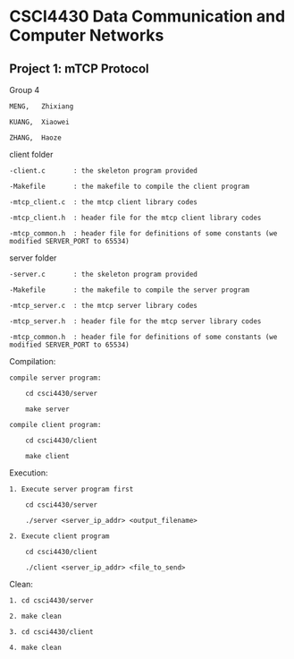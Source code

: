 # CSCI4430 Data Communication and Computer Networks

## Project 1: mTCP Protocol

Group 4

    MENG,   Zhixiang

    KUANG,  Xiaowei

    ZHANG,  Haoze


client folder

    -client.c       : the skeleton program provided
    
    -Makefile       : the makefile to compile the client program
    
    -mtcp_client.c  : the mtcp client library codes
    
    -mtcp_client.h  : header file for the mtcp client library codes
    
    -mtcp_common.h  : header file for definitions of some constants (we modified SERVER_PORT to 65534)

server folder 

    -server.c       : the skeleton program provided
    
    -Makefile       : the makefile to compile the server program
    
    -mtcp_server.c  : the mtcp server library codes
    
    -mtcp_server.h  : header file for the mtcp server library codes
    
    -mtcp_common.h  : header file for definitions of some constants (we modified SERVER_PORT to 65534)

Compilation:

    compile server program:
    
        cd csci4430/server
        
        make server

    compile client program:
    
        cd csci4430/client
        
        make client

Execution:

    1. Execute server program first
    
        cd csci4430/server
        
        ./server <server_ip_addr> <output_filename>

    2. Execute client program
    
        cd csci4430/client
        
        ./client <server_ip_addr> <file_to_send>

Clean:

    1. cd csci4430/server
    
    2. make clean
    
    3. cd csci4430/client
    
    4. make clean
